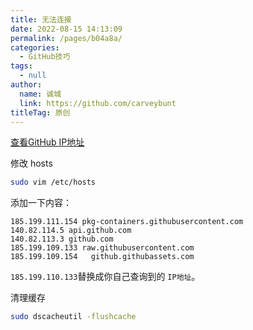 ```yaml
---
title: 无法连接
date: 2022-08-15 14:13:09
permalink: /pages/b04a8a/
categories: 
  - GitHub技巧
tags: 
  - null
author: 
  name: 诚城
  link: https://github.com/carveybunt
titleTag: 原创
---
```

[查看GitHub IP地址](https://ipaddress.com/website/raw.githubusercontent.com)

修改 hosts

```sh
sudo vim /etc/hosts
```
添加一下内容：
```vim
185.199.111.154 pkg-containers.githubusercontent.com
140.82.114.5 api.github.com
140.82.113.3 github.com
185.199.109.133 raw.githubusercontent.com
185.199.109.154   github.githubassets.com
```
`185.199.110.133`替换成你自己查询到的 `IP地址`。

清理缓存

```sh
sudo dscacheutil -flushcache
```